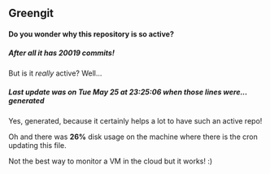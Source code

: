 ## Greengit

#### Do you wonder why this repository is so active?

##### After all it has 20019 commits!

But is it *really* active? Well...

##### Last update was on Tue May 25 at 23:25:06 when those lines were... generated

Yes, generated, because it certainly helps a lot to have such an active repo!

Oh and there was **26%** disk usage on the machine
where there is the cron updating this file.

Not the best way to monitor a VM in the cloud but it works! :)
